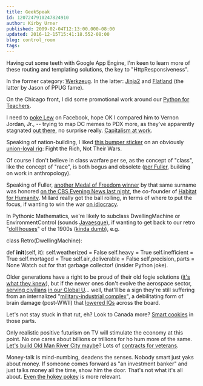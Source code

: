 ```yaml
---
title: GeekSpeak
id: 1207247910247824910
author: Kirby Urner
published: 2009-02-04T12:13:00.000-08:00
updated: 2016-12-15T15:41:18.552-08:00
blog: control_room
tags: 
---
```


Having cut some teeth with Google App Engine, I'm keen to learn more of these routing and templating solutions, the key to "HttpResponsiveness".

In the former category: [Werkzeug](http://werkzeug.pocoo.org/).  In the latter:  [Jinja2](http://lethain.com/entry/2008/jul/22/replacing-django-s-template-language-with-jinja2/) and [Flatland](http://discorporate.us/projects/flatland/) (the latter by Jason of PPUG fame).

On the Chicago front, I did some promotional work around our [Python for Teachers](http://mail.python.org/pipermail/chicago/2009-February/005576.html).

I need to [poke Lew](http://worldgame.blogspot.com/2009/01/wanderers-2008128.html) on Facebook, hope OK I compared him to Vernon Jordan, Jr., -- trying to map DC memes to PDX more, as they've apparently stagnated [out there](http://controlroom.blogspot.com/2007/01/funny-story.html), no surprise really.  [Capitalism at work](http://www.csmonitor.com/2005/1128/p03s02-ussc.html).

Speaking of nation-building, I liked [this bumper sticker](http://www.flickr.com/photos/17157315@N00/3254222098/sizes/l/) on an obviously [union-loyal rig](http://worldgame.blogspot.com/2004/11/wont-you-join-us.html):  Fight the Rich, Not Their Wars.

Of course I don't believe in class warfare per se, as the concept of "class", like the concept of "race", is both bogus and obsolete ([per Fuller](http://www.grunch.net/synergetics/terms.html#race), building on work in anthropology).

Speaking of Fuller, [another Medal of Freedom winner](http://mybizmo.blogspot.com/2006/02/valentines-day-2006.html) by that same surname was honored [on the CBS Evening News last night](http://www.cbsnews.com/stories/2009/02/03/national/main4772158.shtml), the co-founder of [Habitat for Humanity](http://mybizmo.blogspot.com/2009/01/about-habitats.html). Millard really got the ball rolling, in terms of where to put the focus, if wanting to win the war [on idiocracy](http://worldgame.blogspot.com/2007/04/idiocracy-movie-review.html).

In Pythonic Mathematics, we're likely to subclass DwellingMachine or EnvironmentControl (sounds [Javaesque](http://worldgame.blogspot.com/2006/01/location-scouting.html)), if wanting to get back to our retro "[doll houses](http://mybizmo.blogspot.com/2009/01/playing-with-dolls.html)" of the 1900s ([kinda dumb](http://worldgame.blogspot.com/2008/05/dumb-houses.html)), e.g.

class Retro(DwellingMachine):

def __init__(self, it):
   self.weatherized = False
   self.heavy = True
   self.inefficient = True
   self.mortaged = True
   self.air_deliverable = False
   self.precision_parts = None
Watch out for that garbage collector! (insider Python joke).

Older generations have a right to be proud of their old fogie solutions ([it's what they knew](http://worldgame.blogspot.com/2007/01/cracker-dog.html)), but if the newer ones don't evolve the aerospace sector, [serving civilians](http://controlroom.blogspot.com/2006/07/civilian-technology.html) [in our Global U](http://worldgame.blogspot.com/2007/06/our-global-u-advertisement.html)... well, that'll be a sign they're still suffering from an internalized "[military-industrial complex](http://mybizmo.blogspot.com/2006/03/why-we-fight-movie-review.html)", a debilitating form of brain damage (post-WWII) that [lowered IQs](http://worldgame.blogspot.com/2009/01/part-deux.html) across the board.

Let's not stay stuck in that rut, eh?  Look to Canada more? [ Smart cookies](http://mybizmo.blogspot.com/2006/09/quick-account.html) in those parts.

Only realistic positive futurism on TV will stimulate the economy at this point.  No one cares about billions or trillions for ho hum more of the same.  [Let's build Old Man River City maybe](http://controlroom.blogspot.com/2005/09/omr.html)?  Lots of [contracts for veterans](http://worldgame.blogspot.com/2009/01/repatriation.html).

Money-talk is mind-numbing, deadens the senses.  Nobody smart just yaks about money.  If someone comes forward as "an investment banker" and just talks money all the time, show him the door.  That's not what it's all about.  [Even the hokey pokey](http://shop.cafepress.com/hokey-pokey) is more relevant.